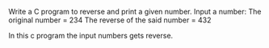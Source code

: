 Write a C program to reverse and print a given number.
Input a number:
The original number = 234
The reverse of the said number = 432

In this c program the input numbers gets reverse.
